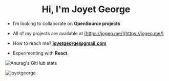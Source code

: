 <h1 align="center">Hi, I'm Joyet George</h1>

-  I’m looking to collaborate on **OpenSource projects**

-  All of my projects are available at [https://jogeo.me/](https://jogeo.me/)

-  How to reach me? **joyetgeorge@gmail.com**

-  Experimenting with **React**.


![Anurag's GitHub stats](https://github-readme-stats.vercel.app/api?username=joyetgeorge&show_icons=true&theme=radical)



<p><img align="center" src="https://github-readme-streak-stats.herokuapp.com/?user=joyetgeorge&" alt="joyetgeorge" /></p>

